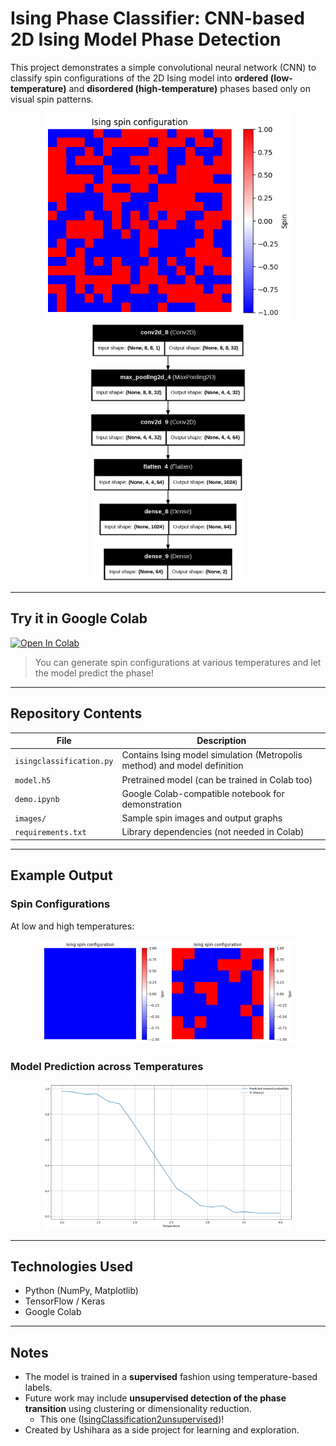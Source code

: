 # Ising Phase Classifier: CNN-based 2D Ising Model Phase Detection

This project demonstrates a simple convolutional neural network (CNN) to classify spin configurations of the 2D Ising model into **ordered (low-temperature)** and **disordered (high-temperature)** phases based only on visual spin patterns.

<p align="center">
  <img src="images/spin_example.png" alt="Spin configuration example" width="400"/>
  <img src="images/model.png" alt="Network used in prediction" width="250"/>
</p>

---

## Try it in Google Colab

[![Open In Colab](https://colab.research.google.com/assets/colab-badge.svg)](
https://colab.research.google.com/github/Hiromu-USHIHARA/IsingClassification/blob/main/demo.ipynb)

> You can generate spin configurations at various temperatures and let the model predict the phase!

---

## Repository Contents

| File | Description |
|------|-------------|
| `isingclassification.py` | Contains Ising model simulation (Metropolis method) and model definition |
| `model.h5` | Pretrained model (can be trained in Colab too) |
| `demo.ipynb` | Google Colab-compatible notebook for demonstration |
| `images/` | Sample spin images and output graphs |
| `requirements.txt` | Library dependencies (not needed in Colab) |

---

## Example Output

### Spin Configurations

At low and high temperatures:

<p align="center">
  <img src="images/spin_lowT.png" alt="Low T" width="200"/>
  <img src="images/spin_highT.png" alt="High T" width="200"/>
</p>

### Model Prediction across Temperatures

<p align="center">
  <img src="images/transition_plot.png" alt="Transition Plot" width="400"/>
</p>

---

## Technologies Used

- Python (NumPy, Matplotlib)
- TensorFlow / Keras
- Google Colab

---

## Notes

- The model is trained in a **supervised** fashion using temperature-based labels.
- Future work may include **unsupervised detection of the phase transition** using clustering or dimensionality reduction.
  * This one ([IsingClassification2unsupervised](https://github.com/Hiromu-USHIHARA/IsingClassification2unsupervised.git))!
- Created by Ushihara as a side project for learning and exploration.
